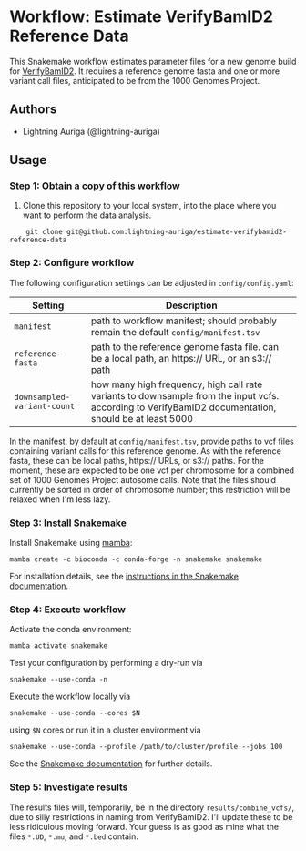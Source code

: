 # Workflow: Estimate VerifyBamID2 Reference Data

This Snakemake workflow estimates parameter files for a new genome build for [VerifyBamID2](https://github.com/Griffan/VerifyBamID).
It requires a reference genome fasta and one or more variant call files, anticipated to be from the 1000 Genomes Project.

## Authors

* Lightning Auriga (@lightning-auriga)

## Usage

### Step 1: Obtain a copy of this workflow

1. Clone this repository to your local system, into the place where you want to perform the data analysis.
```
    git clone git@github.com:lightning-auriga/estimate-verifybamid2-reference-data
```

### Step 2: Configure workflow

The following configuration settings can be adjusted in `config/config.yaml`:

|Setting|Description|
|---|---|
|`manifest`|path to workflow manifest; should probably remain the default `config/manifest.tsv`|
|`reference-fasta`|path to the reference genome fasta file. can be a local path, an https:// URL, or an s3:// path|
|`downsampled-variant-count`|how many high frequency, high call rate variants to downsample from the input vcfs. according to VerifyBamID2 documentation, should be at least 5000|

In the manifest, by default at `config/manifest.tsv`, provide paths to vcf files containing variant calls for this reference genome.
As with the reference fasta, these can be local paths, https:// URLs, or s3:// paths. For the moment, these are expected to be
one vcf per chromosome for a combined set of 1000 Genomes Project autosome calls. Note that the files should currently be sorted
in order of chromosome number; this restriction will be relaxed when I'm less lazy.

### Step 3: Install Snakemake

Install Snakemake using [mamba](https://mamba.readthedocs.io/en/latest/installation/mamba-installation.html):

    mamba create -c bioconda -c conda-forge -n snakemake snakemake

For installation details, see the [instructions in the Snakemake documentation](https://snakemake.readthedocs.io/en/stable/getting_started/installation.html).

### Step 4: Execute workflow

Activate the conda environment:

    mamba activate snakemake

Test your configuration by performing a dry-run via

    snakemake --use-conda -n

Execute the workflow locally via

    snakemake --use-conda --cores $N

using `$N` cores or run it in a cluster environment via

    snakemake --use-conda --profile /path/to/cluster/profile --jobs 100

See the [Snakemake documentation](https://snakemake.readthedocs.io/en/stable/executable.html) for further details.

### Step 5: Investigate results

The results files will, temporarily, be in the directory `results/combine_vcfs/`, due to silly restrictions in naming
from VerifyBamID2. I'll update these to be less ridiculous moving forward. Your guess is as good as mine what the
files `*.UD`, `*.mu`, and `*.bed` contain.
